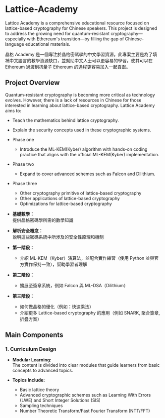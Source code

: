 # Lattice-Academy

Lattice Academy is a comprehensive educational resource focused on lattice-based cryptography for Chinese speakers. This project is designed to address the growing need for quantum-resistant cryptography—especially with Ethereum's transition—by filling the gap of Chinese-language educational materials.

晶格 Academy 是一個專注於晶格密碼學的中文學習資源。此專案主要是為了填補中文語言的教學資源缺口，並幫助中文人士可以更容易的學習，使其可以在 Ethereum 過渡到抗量子 Ethereum 的過程更容易加入一起貢獻。

## Project Overview

Quantum-resistant cryptography is becoming more critical as technology evolves. However, there is a lack of resources in Chinese for those interested in learning about lattice-based cryptography. Lattice Academy aims to:

- Teach the mathematics behind lattice cryptography.
- Explain the security concepts used in these cryptographic systems.
- Phase one 
    - Introduce the  ML-KEM(Kyber) algorithm with hands-on coding practice that aligns with the official ML-KEM(Kyber) implementation.
- Phase two
    - Expand to cover advanced schemes such as Falcon and Dilithium.
- Phase three
    - Other cryptography primitive of lattice-based cryptography
    - Other applications of lattice-based cryptography
    - Optimizations for lattice-based cryptography

- **基礎數學：**  
  提供晶格密碼學所需的數學知識

- **解析安全概念：**  
  說明這些密碼系統中所涉及的安全性原理和機制

- **第一階段：**  
  - 介紹 ML-KEM（Kyber）演算法，並配合實作練習（使用 Python 並與官方實作保持一致），幫助學習者理解

- **第二階段：**  
  - 擴展至簽章系統，例如 Falcon 與 ML-DSA（Dilithium）

- **第三階段：**    
  - 如何做晶格的優化（例如：快速乘法）
  - 介紹更多 Lattice-based cryptography 的應用（例如 SNARK, 聚合簽章, 折疊方案）

## Main Components

### 1. Curriculum Design

- **Modular Learning:**  
  The content is divided into clear modules that guide learners from basic concepts to advanced topics.
  
- **Topics Include:**  
  - Basic lattice theory  
  - Advanced cryptographic schemes such as Learning With Errors (LWE) and Short Integer Solutions (SIS)  
  - Sampling techniques  
  - Number Theoretic Transform/Fast Fourier Transform (NTT/FFT)


